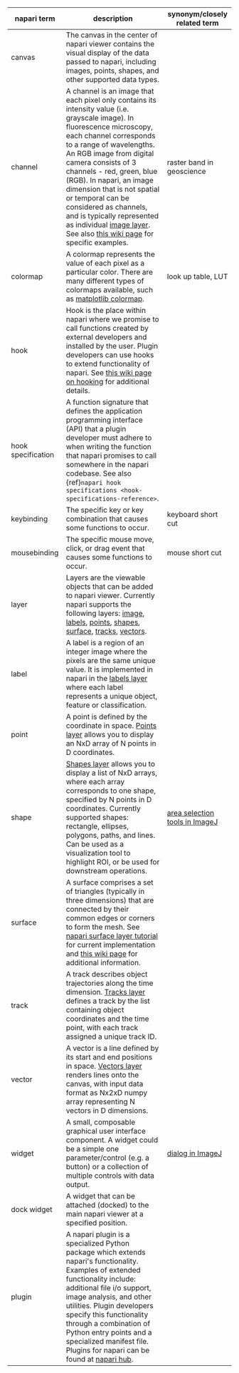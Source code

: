 | napari term        | description                                                                                                                                                                                                                                                                                                                                                                                                                                                                                                                                                                                  | synonym/closely related term                                                |
|--------------------|----------------------------------------------------------------------------------------------------------------------------------------------------------------------------------------------------------------------------------------------------------------------------------------------------------------------------------------------------------------------------------------------------------------------------------------------------------------------------------------------------------------------------------------------------------------------------------------------|-----------------------------------------------------------------------------|
| canvas             | The canvas in the center of napari viewer contains the visual display of the data passed to napari, including images, points, shapes, and other supported data types.                                                                                                                                                                                                                                                                                                                                                                                                                        |                                                                             |
| channel            | A channel is an image that each pixel only contains its intensity value (i.e. grayscale image). In fluorescence microscopy, each channel corresponds to a range of wavelengths. An RGB image from digital camera consists of 3 channels - red, green, blue (RGB). In napari, an image dimension that is not spatial or temporal can be considered as channels, and is typically represented as individual [image layer](https://napari.org/tutorials/fundamentals/image.html). See also [this wiki page](https://en.wikipedia.org/wiki/Channel_(digital_image)) for specific examples.       | raster band in geoscience                                                   |
| colormap           | A colormap represents the value of each pixel as a particular color. There are many different types of colormaps available, such as [matplotlib colormap](https://matplotlib.org/stable/tutorials/colors/colormaps.html).                                                                                                                                                                                                                                                                                                                                                                    | look up table, LUT                                                          |
| hook               | Hook is the place within napari where we promise to call functions created by external developers and installed by the user. Plugin developers can use hooks to extend functionality of napari. See [this wiki page on hooking](https://en.wikipedia.org/wiki/Hooking) for additional details.                                                                                                                                                                                                                                                                                               |                                                                             |
| hook specification | A function signature that defines the application programming interface (API) that a plugin developer must adhere to when writing the function that napari promises to call somewhere in the napari codebase. See also {ref}`napari hook specifications <hook-specifications-reference>`.                                                                                                                                                                                                                                                                             |                                                                             |
| keybinding         | The specific key or key combination that causes some functions to occur.                                                                                                                                                                                                                                                                                                                                                                                                                                                                                                                     | keyboard short cut                                                          |
| mousebinding       | The specific mouse move, click, or drag event that causes some functions to occur.                                                                                                                                                                                                                                                                                                                                                                                                                                                                                                           | mouse short cut                                                             |
| layer              | Layers are the viewable objects that can be added to napari viewer. Currently napari supports the following layers: [image](https://napari.org/tutorials/fundamentals/image.html), [labels](https://napari.org/tutorials/fundamentals/labels.html), [points](https://napari.org/tutorials/fundamentals/points.html), [shapes](https://napari.org/tutorials/fundamentals/shapes.html), [surface](https://napari.org/tutorials/fundamentals/surface.html), [tracks](https://napari.org/tutorials/fundamentals/tracks.html), [vectors](https://napari.org/tutorials/fundamentals/vectors.html). |                                                                             |
| label              | A label is a region of an integer image where the pixels are the same unique value. It is implemented in napari in the [labels layer](https://napari.org/tutorials/fundamentals/labels.html) where each label represents a unique object, feature or classification.                                                                                                                                                                                                                                                                                                                         |                                                                             |
| point              | A point is defined by the coordinate in space. [Points layer](https://napari.org/tutorials/fundamentals/points.html)  allows you to display an NxD array of N points in D coordinates.                                                                                                                                                                                                                                                                                                                                                                                                       |                                                                             |
| shape              | [Shapes layer](https://napari.org/tutorials/fundamentals/shapes.html) allows you to display a list of NxD arrays, where each array corresponds to one shape, specified by N points in D coordinates. Currently supported shapes: rectangle, ellipses, polygons, paths, and lines. Can be used as a visualization tool to highlight ROI, or be used for downstream operations.                                                                                                                                                                                                                | [area selection tools in ImageJ](https://imagej.nih.gov/ij/docs/tools.html) |
| surface            | A surface comprises a set of triangles (typically in three dimensions) that are connected by their common edges or corners to form the mesh. See [napari surface layer tutorial](https://napari.org/tutorials/fundamentals/surface.html) for current implementation and [this wiki page](https://en.wikipedia.org/wiki/Surface_triangulation) for additional information.                                                                                                                                                                                                                    |                                                                             |
| track              | A track describes object trajectories along the time dimension. [Tracks layer](https://napari.org/tutorials/fundamentals/tracks.html) defines a track by the list containing object coordinates and the time point, with each track assigned a unique track ID.                                                                                                                                                                                                                                                                                                                              |                                                                             |
| vector             | A vector is a line defined by its start and end positions in space. [Vectors layer](https://napari.org/tutorials/fundamentals/vectors.html) renders lines onto the canvas, with input data format as Nx2xD numpy array representing N vectors in D dimensions.                                                                                                                                                                                                                                                                                                                               |                                                                             |
| widget             | A small, composable graphical user interface component. A widget could be a simple one parameter/control (e.g. a button) or a collection of multiple controls with data output.                                                                                                                                                                                                                                                                                                                                                                                                              | [dialog in ImageJ](https://imagej.net/scripting/generic-dialog)             |
| dock widget        | A widget that can be attached (docked) to the main napari viewer at a specified position.                                                                                                                                                                                                                                                                                                                                                                                                                                                                                                    |                                                                             |
| plugin             | A napari plugin is a specialized Python package which extends napari's functionality. Examples of extended functionality include: additional file i/o support, image analysis, and other utilities. Plugin developers specify this functionality through a combination of Python entry points and a specialized manifest file. Plugins for napari can be found at [napari hub](https://www.napari-hub.org/).                                                                                                                                                                                 |                                                                             |